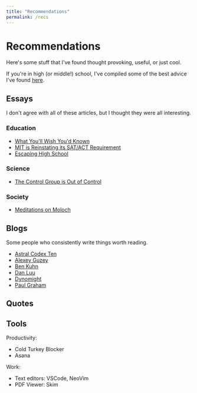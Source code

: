 ```yaml
---
title: "Recommendations"
permalink: /recs
---
```

# Recommendations
Here's some stuff that I've found thought provoking, useful, or just cool.

If you're in high (or middle!) school, I've compiled some of the best advice I've found [here](/404.md).
## Essays
I don't agree with all of these articles, but I thought they were all interesting.

### Education
- [What You'll Wish You'd Known](https://paulgraham.com/hs.html)
- [MIT is Reinstating its SAT/ACT Requirement](https://mitadmissions.org/blogs/entry/we-are-reinstating-our-sat-act-requirement-for-future-admissions-cycles/)
- [Escaping High School](https://skunkledger.substack.com/p/escaping-high-school)

### Science
- [The Control Group is Out of Control](https://slatestarcodex.com/2014/04/28/the-control-group-is-out-of-control/)

### Society
- [Meditations on Moloch](https://slatestarcodex.com/2014/07/30/meditations-on-moloch/)

## Blogs
Some people who consistently write things worth reading.
- [Astral Codex Ten](https://www.astralcodexten.com)
- [Alexey Guzey](https://guzey.com)
- [Ben Kuhn](https://benkuhn.net)
- [Dan Luu](https://danluu.com)
- [Dynomight](https://dynomight.net)
- [Paul Graham](https://paulgraham.com)

## Quotes

## Tools
Productivity:
- Cold Turkey Blocker
- Asana

Work:
- Text editors: VSCode, NeoVim
- PDF Viewer: Skim